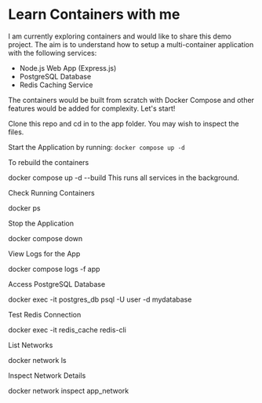 # Learn Containers with me

I am currently exploring containers and would like to share this demo project. The aim is to understand how to setup a multi-container application with the following services:

  - Node.js Web App (Express.js)
  - PostgreSQL Database
  - Redis Caching Service

The containers would be built from scratch with Docker Compose and other features would be added for complexity. Let's start!

Clone this repo and cd in to the app folder. You may wish to inspect the files.

Start the Application by running: 
`docker compose up -d`


To rebuild the containers

docker compose up -d --build
This runs all services in the background.

Check Running Containers

docker ps

Stop the Application

docker compose down

View Logs for the App

docker compose logs -f app

Access PostgreSQL Database

docker exec -it postgres_db psql -U user -d mydatabase

Test Redis Connection

docker exec -it redis_cache redis-cli

List Networks

docker network ls

Inspect Network Details

docker network inspect app_network

